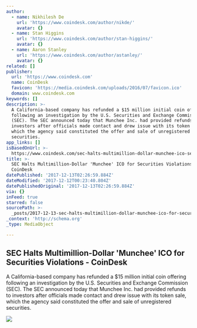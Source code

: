 ```yaml
---
author:
  - name: Nikhilesh De
    url: 'https://www.coindesk.com/author/nikde/'
    avatar: {}
  - name: Stan Higgins
    url: 'https://www.coindesk.com/author/stan-higgins/'
    avatar: {}
  - name: Aaron Stanley
    url: 'https://www.coindesk.com/author/astanley/'
    avatar: {}
related: []
publisher:
  url: 'https://www.coindesk.com'
  name: CoinDesk
  favicon: 'https://media.coindesk.com/uploads/2016/07/favicon.ico'
  domain: www.coindesk.com
keywords: []
description: >-
  A California-based company has refunded a $15 million initial coin offering
  following an investigation by the U.S. Securities and Exchange Commission
  (SEC). The SEC announced today that Munchee Inc. had provided refunds to
  investors after officials made contact and drew issue with its token sale,
  which the agency said constituted the offer and sale of unregistered
  securities.
app_links: []
isBasedOnUrl: >-
  https://www.coindesk.com/sec-halts-multimillion-dollar-munchee-ico-securities-violations/
title: >-
  SEC Halts Multimillion-Dollar 'Munchee' ICO for Securities Violations -
  CoinDesk
datePublished: '2017-12-13T02:26:59.884Z'
dateModified: '2017-12-12T00:23:40.804Z'
datePublishedOriginal: '2017-12-13T02:26:59.884Z'
via: {}
inFeed: true
starred: false
sourcePath: >-
  _posts/2017-12-13-sec-halts-multimillion-dollar-munchee-ico-for-securities-v.md
_context: 'http://schema.org'
_type: MediaObject

---
```

<article style=""><h1>SEC Halts Multimillion-Dollar 'Munchee' ICO for Securities Violations - CoinDesk</h1><p>A California-based company has refunded a $15 million initial coin offering following an investigation by the U.S. Securities and Exchange Commission (SEC). The SEC announced today that Munchee Inc. had provided refunds to investors after officials made contact and drew issue with its token sale, which the agency said constituted the offer and sale of unregistered securities.</p><img src="https://media.coindesk.com/uploads/2017/07/shutterstock_500014633-SEC.jpg" /></article>